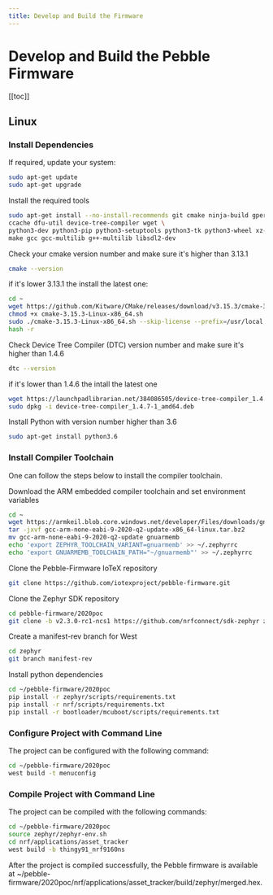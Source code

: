```yaml
---
title: Develop and Build the Firmware
---
```


# Develop and Build the Pebble Firmware

[[toc]]

## Linux

### Install Dependencies

If required, update your system:

```sh
sudo apt-get update
sudo apt-get upgrade
```

Install the required tools

```sh
sudo apt-get install --no-install-recommends git cmake ninja-build gperf \
ccache dfu-util device-tree-compiler wget \
python3-dev python3-pip python3-setuptools python3-tk python3-wheel xz-utils file \
make gcc gcc-multilib g++-multilib libsdl2-dev

```

Check your cmake version number and make sure it's higher than 3.13.1

```sh
cmake --version
```

if it's lower 3.13.1 the install the latest one:

```sh
cd ~
wget https://github.com/Kitware/CMake/releases/download/v3.15.3/cmake-3.15.3-Linux-x86_64.sh
chmod +x cmake-3.15.3-Linux-x86_64.sh
sudo ./cmake-3.15.3-Linux-x86_64.sh --skip-license --prefix=/usr/local
hash -r

```

Check Device Tree Compiler (DTC) version number and make sure it's higher than 1.4.6

```sh
dtc --version
```

if it's lower than 1.4.6 the intall the latest one

```sh
wget https://launchpadlibrarian.net/384086505/device-tree-compiler_1.4.7-1_amd64.deb
sudo dpkg -i device-tree-compiler_1.4.7-1_amd64.deb

```

Install Python with version number higher than 3.6

```sh
sudo apt-get install python3.6
```

### Install Compiler Toolchain

One can follow the steps below to install the compiler toolchain.

Download the ARM embedded compiler toolchain and set environment variables

```sh
cd ~
wget https://armkeil.blob.core.windows.net/developer/Files/downloads/gnu-rm/9-2020q2/gcc-arm-none-eabi-9-2020-q2-update-x86_64-linux.tar.bz2
tar -jxvf gcc-arm-none-eabi-9-2020-q2-update-x86_64-linux.tar.bz2
mv gcc-arm-none-eabi-9-2020-q2-update gnuarmemb
echo 'export ZEPHYR_TOOLCHAIN_VARIANT=gnuarmemb' >> ~/.zephyrrc
echo 'export GNUARMEMB_TOOLCHAIN_PATH="~/gnuarmemb"' >> ~/.zephyrrc
```

Clone the Pebble-Firmware IoTeX repository

```sh
git clone https://github.com/iotexproject/pebble-firmware.git
```

Clone the Zephyr SDK repository

```sh
cd pebble-firmware/2020poc
git clone -b v2.3.0-rc1-ncs1 https://github.com/nrfconnect/sdk-zephyr zephyr
```

Create a manifest-rev branch for West

```sh
cd zephyr
git branch manifest-rev
```

Install python dependencies

```sh
cd ~/pebble-firmware/2020poc
pip install -r zephyr/scripts/requirements.txt
pip install -r nrf/scripts/requirements.txt
pip install -r bootloader/mcuboot/scripts/requirements.txt
```

### Configure Project with Command Line

The project can be configured with the following command:

```sh
cd ~/pebble-firmware/2020poc
west build -t menuconfig
```

### Compile Project with Command Line

The project can be compiled with the following commands:

```sh
cd ~/pebble-firmware/2020poc
source zephyr/zephyr-env.sh
cd nrf/applications/asset_tracker
west build -b thingy91_nrf9160ns
```

After the project is compiled successfully, the Pebble firmware is available at ~/pebble-firmware/2020poc/nrf/applications/asset_tracker/build/zephyr/merged.hex.
